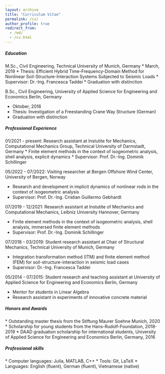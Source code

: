 ```yaml
---
layout: archive
title: "Curriculum Vitae"
permalink: /cv/
author_profile: true
redirect_from: 
  - /md/
  - /cv.html
---
```


<h5> <i class="si si-microsoftacademic"></i> Education</h5> 
M.Sc., Civil Engineering, Technical University of Munich, Germany
  * March, 2019
  * Thesis: Efficient Hybrid Time-Frequency-Domain Method for
Nonlinear Soil-Structure-Interaction Systems Subjected to Seismic Loads
  * Supervisor: Dr.-Ing. Francesca Taddei
  * Graduation with distinction

B.Sc., Civil Engineering, University of Applied Science for Engineering and Economics Berlin, Germany
  * Oktober, 2016
  * Thesis: Investigation of a Freestanding Crane Way Structure (German)
  * Graduation with distinction

<h5> <i class="si si-googlesearchconsole"></i> Professional Experience</h5> 
01/2021 - present: Research assistant at Instutite for Mechanics, Computational Mechanics Group, Technical University of Darmstadt, Germany
  * Finite element methods in the context of isogeometric analysis, shell analysis, explicit dynamics
  * Supervisor: Prof. Dr.-Ing. Dominik Schillinger

05/2022 - 07/2022: Visiting researcher at Bergen Offshore Wind Center, University of Bergen, Norway
  * Research and development in implicit dynamics of nonlinear rods in the context of isogeometric analysis
  * Supervisor: Prof. Dr.-Ing. Cristian Guillermo Gebhardt

07/2019 - 12/2021: Research assistant at Instutite of Mechanics and Computational Mechanics, Leibniz University Hannover, Germany
  * Finite element methods in the context of isogeometric analysis, shell analysis, immersed finite element methods
  * Supervisor: Prof. Dr.-Ing. Dominik Schillinger

07/2018 - 03/2019: Student research assistant at Chair of Structural Mechanics, Technical University of Munich, Germany
  * Integration transformation method (ITM) and finite element method (FEM) for soil-structure-interaction in seismic load cases
  * Supervisor: Dr.-Ing. Francesca Taddei

05/2014 - 07/2015: Student research and teaching assistant at University of Applied Science for Engineering and Economics Berlin, Germany
  * Mentor for students in Linear Algebra 
  * Research assistant in experiments of innovative concrete material

<h5> <i class="si si-auth0"></i> Honors and Awards</h5> 
* Outstanding master thesis from the Stiftung Maurer Soehne Munich, 2020
* Scholarship for young students from the Hans-Rudolf-Foundation, 2018-2019
* DAAD graduation scholarship for international students, University of Applied Science for Engineering and Economics Berlin, Germany, 2016

<h5> <i class="si si-semaphoreci"></i> Professional skills</h5> 
* Computer languages: Julia, MATLAB, C++
* Tools: Git, LaTeX
* Languages: English (fluent), German (fluent), Vietnamese (native)


